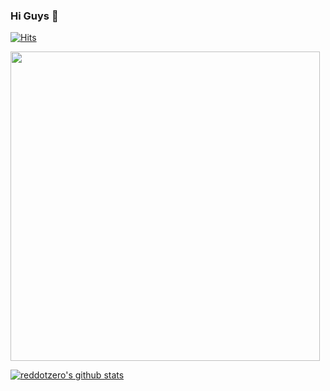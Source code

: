 ### Hi Guys 👋

[![Hits](https://hits.seeyoufarm.com/api/count/incr/badge.svg?url=https%3A%2F%2Fgithub.com%2Freddotzero&count_bg=%231EE510&title_bg=%23555555&icon=&icon_color=%23931414&title=account+views&edge_flat=false)](https://github.com/reddotzero)

<img src="https://camo.githubusercontent.com/992babdffd8c74a1502de375fbdf7e4d54773242/68747470733a2f2f6d656469612e67697068792e636f6d2f6d656469612f53576f536b4e36447854737a71494b4571762f67697068792e676966" width="495px">

[![reddotzero's github stats](https://github-readme-stats.vercel.app/api?username=reddotzero&show_icons=true&theme=cobalt&count_private=true)](https://github.com/reddotzero)

